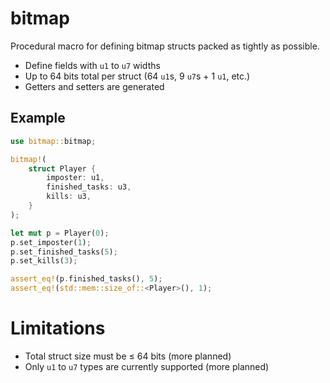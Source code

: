 # bitmap

Procedural macro for defining bitmap structs packed as tightly as possible.  

- Define fields with `u1` to `u7` widths
- Up to 64 bits total per struct (64 `u1`s, 9 `u7`s + 1 `u1`, etc.)
- Getters and setters are generated

## Example

```rust
use bitmap::bitmap;

bitmap!(
    struct Player {
        imposter: u1,
        finished_tasks: u3,
        kills: u3,
    }
);

let mut p = Player(0);
p.set_imposter(1);
p.set_finished_tasks(5);
p.set_kills(3);

assert_eq!(p.finished_tasks(), 5);
assert_eq!(std::mem::size_of::<Player>(), 1);
```

# Limitations

* Total struct size must be ≤ 64 bits (more planned)
* Only `u1` to `u7` types are currently supported (more planned)
